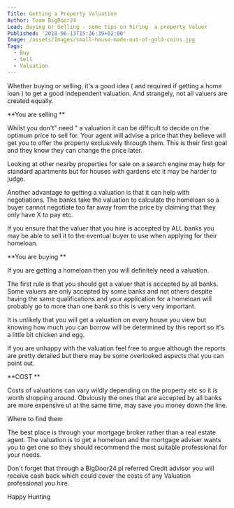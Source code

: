 ```yaml
---
Title: Getting a Property Valuation
Author: Team BigDoor24
Lead: Buying or Selling - some tips on hiring  a property Valuer
Published: '2018-06-13T15:36:39+02:00'
Image: /assets/Images/small-house-made-out-of-gold-coins.jpg
Tags:
  - Buy
  - Sell
  - Valuation
---
```

Whether buying or selling, it's a good idea ( and required if getting a home loan ) to get a good independent valuation. And strangely, not all valuers are created equally.

**You are selling **

Whilst you don't" need " a valuation it can be difficult to decide on the optimum price to sell for. Your agent will advise a price that they believe will get you to offer the property exclusively through them. This is their first goal and they know they can change the price later.

Looking at other nearby properties for sale on a search engine may help for standard apartments but for houses with gardens etc  it may be harder to judge.

Another advantage to getting a valuation is that it can help with negotiations. The banks take the valuation to calculate the homeloan so a buyer cannot negotiate too far away from the price by claiming that they only have X to pay etc.

If you ensure that the valuer that you hire is accepted by ALL banks you may be able to sell it to the eventual buyer to use when applying for their homeloan.

**You are buying **

If you are getting a homeloan then you will definitely need a valuation.

The first rule is that you should get a valuer that is accepted by all banks. Some valuers are only accepted by some banks and not others despite having the same qualifications and your application for a homeloan will probably go to more than one bank so this is very very important.

It is unlikely that you will get a valuation on every house you view but knowing how much you can borrow will be determined by this report so it's a little bit chicken and egg. 

If you are unhappy with the valuation feel free to argue although the reports are pretty detailed but there may be some overlooked aspects that you can point out.

**COST **

Costs of valuations can vary wildly depending on the property etc so it is worth shopping around. Obviously the ones that are accepted by all banks are more expensive ut at the same time, may save you money down the line.

Where to find them

The best place is through your mortgage broker rather than a real estate agent. The valuation is to get a homeloan and the mortgage adviser wants you to get one so they should recommend the most suitable professional for your needs. 

Don't forget that through a BigDoor24.pl referred Credit advisor you will receive cash back which could cover the costs of any Valuation professional you hire.

Happy Hunting
